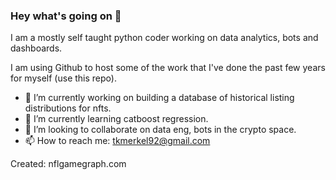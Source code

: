 ### Hey what's going on 👋

I am a mostly self taught python coder working on data analytics, bots and dashboards.

I am using Github to host some of the work that I've done the past few years for myself (use this repo).

- 🔭 I’m currently working on building a database of historical listing distributions for nfts.
- 🌱 I’m currently learning catboost regression.
- 👯 I’m looking to collaborate on data eng, bots in the crypto space.
- 📫 How to reach me: tkmerkel92@gmail.com

Created: nflgamegraph.com
